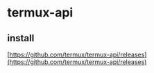 # termux-api

## install
[https://github.com/termux/termux-api/releases](https://github.com/termux/termux-api/releases)